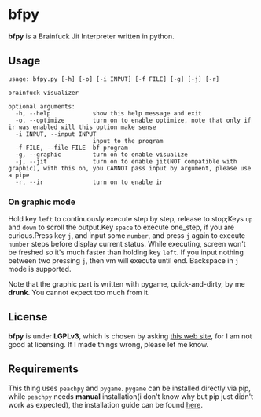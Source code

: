 # bfpy

**bfpy** is a Brainfuck Jit Interpreter written in python.

## Usage

```text
usage: bfpy.py [-h] [-o] [-i INPUT] [-f FILE] [-g] [-j] [-r]

brainfuck visualizer

optional arguments:
  -h, --help            show this help message and exit
  -o, --optimize        turn on to enable optimize, note that only if ir was enabled will this option make sense
  -i INPUT, --input INPUT
                        input to the program
  -f FILE, --file FILE  bf program
  -g, --graphic         turn on to enable visualize
  -j, --jit             turn on to enable jit(NOT compatible with graphic), with this on, you CANNOT pass input by argument, please use a pipe
  -r, --ir              turn on to enable ir
```

### On graphic mode

Hold key `left` to continuously execute step by step, release to stop;Keys `up` and `down` to scroll the output.Key `space` to execute one_step, if you are curious.Press key `j`, and input some `number`, and press `j` again to execute `number` steps before display current status. While executing, screen won't be freshed so it's much faster than holding key `left`. If you input nothing between two pressing `j`, then vm will execute until end. Backspace in `j` mode is supported.

Note that the graphic part is written with pygame, quick-and-dirty, by me **drunk**. You cannot expect too much from it.

## License

**bfpy** is under **LGPLv3**, which is chosen by asking [this web site](https://ufal.github.io/public-license-selector/), for I am not good at licensing. If I made things wrong, please let me know.

## Requirements

This thing uses `peachpy` and `pygame`. `pygame` can be installed directly via pip, while `peachpy` needs **manual** installation(i don't know why but pip just didn't work as expected), the installation guide can be found [here](https://github.com/Maratyszcza/PeachPy/blob/master/README.rst#installation).
